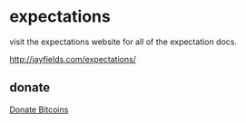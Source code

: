 # expectations

visit the expectations website for all of the expectation docs.

<a href="http://jayfields.com/expectations/">http://jayfields.com/expectations/</a>

## donate

<a class="coinbase-button" data-code="7e288c1998b7d7135eeafbe785a2ce60" data-button-style="custom_large" href="https://www.coinbase.com/checkouts/7e288c1998b7d7135eeafbe785a2ce60">Donate Bitcoins</a><script src="https://www.coinbase.com/assets/button.js" type="text/javascript"></script>
